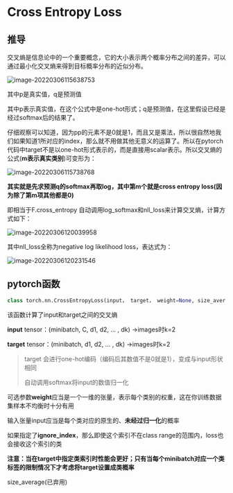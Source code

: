 # Cross Entropy Loss

## 推导

交叉熵是信息论中的一个重要概念，它的大小表示两个概率分布之间的差异，可以通过最小化交叉熵来得到目标概率分布的近似分布。

![image-20220306115638753](C:%5CUsers%5CBreeze%5CAppData%5CRoaming%5CTypora%5Ctypora-user-images%5Cimage-20220306115638753.png)

其中p是真实值，q是预测值

其中p表示真实值，在这个公式中是one-hot形式；q是预测值，在这里假设已经是经过softmax后的结果了。

仔细观察可以知道，因为pp的元素不是0就是1，而且又是乘法，所以很自然地我们如果知道1所对应的index，那么就不用做其他无意义的运算了。所以在pytorch代码中target不是以one-hot形式表示的，而是直接用scalar表示。所以交叉熵的公式(**m表示真实类别**)可变形为：

![image-20220306115738768](C:%5CUsers%5CBreeze%5CAppData%5CRoaming%5CTypora%5Ctypora-user-images%5Cimage-20220306115738768.png)

**其实就是先求预测q的softmax再取log，其中第m个就是cross entropy loss(因为除了第m项其他都是0)**

即相当于F.cross_entropy 自动调用log_softmax和nll_loss来计算交叉熵，计算方式如下：

![image-20220306120039958](C:%5CUsers%5CBreeze%5CAppData%5CRoaming%5CTypora%5Ctypora-user-images%5Cimage-20220306120039958.png)

其中nll_loss全称为negative log likelihood loss，表达式为：

![image-20220306120231546](C:%5CUsers%5CBreeze%5CAppData%5CRoaming%5CTypora%5Ctypora-user-images%5Cimage-20220306120231546.png)

## pytorch函数

```python
class torch.nn.CrossEntropyLoss(input， target， weight=None, size_average=None, ignore_index=-100, reduce=None, reduction='mean', label_smoothing=0.0)
```

该函数计算了input和target之间的交叉熵

**input** tensor：(minibatch, C, d1, d2, ... , dk) ->images时k=2

**target** tensor：(minibatch, d1, d2, ... , dk) ->images时k=2

> target 会进行one-hot编码（编码后其数值不是0就是1），变成与input形状相同
>
> 自动调用softmax将input的数值归一化



可选参数**weight**应当是一个一维的张量，表示每个类别的权重，这在你训练数据集样本不均衡时十分有用

输入张量input应当是每个类对应的原生的、**未经过归一化**的概率

如果指定了**ignore_index**，那么即使这个索引不在class range的范围内，loss也会接收这个索引的类

**注意：当在target中指定类索引时性能会更好；只有当每个minibatch对应一个类标签的限制情况下才考虑将target设置成类概率**

size_average(已弃用)